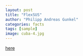 ```yaml
---
layout: post
title: "FlexSUS"
author: "Philipp Andreas Gunkel"
categories: facts
tags: [sample]
image: cuba-4.jpg
---
```



[here](http://www.flexsus.dk/)
